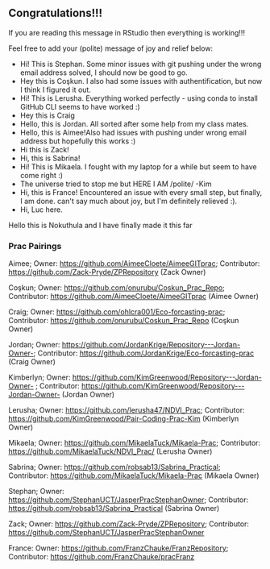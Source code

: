## Congratulations!!!

If you are reading this message in RStudio then everything is working!!!

Feel free to add your (polite) message of joy and relief below:

- Hi! This is Stephan. Some minor issues with git pushing under the wrong email address solved, I should now be good to go.
- Hey this is Coşkun. I also had some issues with authentification, but now I think I figured it out. 
- Hi! This is Lerusha. Everything worked perfectly - using conda to install GitHub CLI seems to have worked :) 
- Hey this is Craig
- Hello, this is Jordan.  All sorted after some help from my class mates. 
- Hello, this is Aimee!Also had issues with pushing under wrong email address but hopefully this works :) 
- Hi this is Zack!
- Hi, this is Sabrina! 
- Hi! This is Mikaela. I fought with my laptop for a while but seem to have come right :)
- The universe tried to stop me but HERE I AM /polite/ -Kim 
- Hi, this is France! Encountered an issue with every small step, but finally, I am done. can't say much about joy, but I'm definitely relieved :). 
- Hi, Luc here. 

Hello this is Nokuthula and I have finally made it this far 
### Prac Pairings

Aimee; Owner: https://github.com/AimeeCloete/AimeeGITprac; Contributor: https://github.com/Zack-Pryde/ZPRepository (Zack Owner)

Coşkun; Owner: https://github.com/onurubu/Coskun_Prac_Repo; Contributor: https://github.com/AimeeCloete/AimeeGITprac (Aimee Owner)

Craig; Owner: https://github.com/ohlcra001/Eco-forcasting-prac; Contributor: https://github.com/onurubu/Coskun_Prac_Repo (Coşkun Owner)

Jordan; Owner: https://github.com/JordanKrige/Repository---Jordan-Owner-; Contributor: https://github.com/JordanKrige/Eco-forcasting-prac (Craig Owner)

Kimberlyn; Owner: https://github.com/KimGreenwood/Repository---Jordan-Owner- ; Contributor: https://github.com/KimGreenwood/Repository---Jordan-Owner- (Jordan Owner) 

Lerusha; Owner: https://github.com/lerusha47/NDVI_Prac; Contributor: https://github.com/KimGreenwood/Pair-Coding-Prac-Kim (Kimberlyn Owner)

Mikaela; Owner: https://github.com/MikaelaTuck/Mikaela-Prac; Contributor: https://github.com/MikaelaTuck/NDVI_Prac/ (Lerusha Owner)

Sabrina; Owner: https://github.com/robsab13/Sabrina_Practical; Contributor: https://github.com/MikaelaTuck/Mikaela-Prac (Mikaela Owner)

Stephan; Owner: https://github.com/StephanUCT/JasperPracStephanOwner; Contributor: https://github.com/robsab13/Sabrina_Practical (Sabrina Owner)

Zack; Owner: https://github.com/Zack-Pryde/ZPRepository; Contributor: https://github.com/StephanUCT/JasperPracStephanOwner

France: Owner: https://github.com/FranzChauke/FranzRepository; Contributor: https://github.com/FranzChauke/pracFranz 

